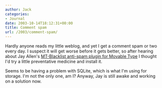 ```yaml
---
author: Jack
categories:
- Journal
date: 2003-10-14T18:12:31+00:00
title: Comment spam
url: /2003/comment-spam/
---
```


Hardly anyone reads my little weblog, and yet I get a comment spam or two every day. I suspect it will get worse before it gets better, so after hearing about Jay Allen's [MT-Blacklist anti-spam plugin for Movable Type][1] I thought I'd try a little preventative medicine and install it.

Seems to be having a problem with SQLite, which is what I'm using for storage. I'm not the only one, am I? Anyway, Jay is still awake and working on a solution now.

 [1]: http://www.jayallen.org/projects/mt-blacklist/ "MT-Blacklist - A Movable Type Anti-spam Plugin"
